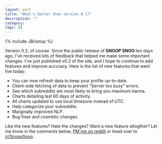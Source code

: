 ```yaml
---
layout: post
title: "What's better than version 0.1?"
description: ""
category: 
tags: []
---
```

{% include JB/setup %}

Version 0.2, of course. Since the public release of **SNOOP <i class="fa fa-search purple"></i> SNOO** ten days ago, I've received lots of feedback that helped me make some important changes. I've just published v0.2 of the site, and I hope to continue to add features and improve accuracy. Here is the list of new features that went live today:

* You can now refresh data to keep your profile up-to-date.
* Client-side fetching of data to prevent "Server too busy" errors.
* See which subreddits are most likely to bring you maximum karma.
* Charts detailing last 60 days of activity.
* All charts updated to use local timezone instead of UTC.
* Help categorize your subreddits.
* Marginally improved NLP.
* Bug fixes and cosmetic changes.

Like the new features? Hate the changes? Want a new feature altogther? Let me know in the comments below, [PM me on reddit](http://www.reddit.com/message/compose/?to=orionmelt) or head over to [/r/SnoopSnoo](http://www.reddit.com/r/SnoopSnoo).